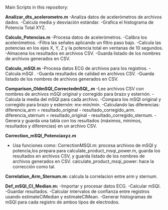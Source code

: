 Main Scripts in this repository:

**Analizar_dts_acelerometro.m**
-Analiza datos de acelerómetros de archivos dados.
-Calcula media y desviación estándar.
-Grafica el histograma de Potencia Total XYZ.

**Calculo_Potencias.m**
-Procesa datos de acelerómetros.
-Calibra los acelerómetros.
-Filtra las señales aplicando un filtro paso bajo.
-Calcula las potencias en los ejes X, Y, Z y la potencia total en ventanas de 10 segundos.
-Almacena los resultados en archivos CSV.
-Guarda listado de los nombres de archivos generados en CSV.

**Calculo_mSQI.m**
-Procesa datos ECG de archivos para los registros.
-Calcula mSQI .
-Guarda resultados de calidad en archivos CSV.
-Guarda listado de los nombres de archivos generados en CSV.


**Comparison_OldmSQI_CorrectedmSQI_.m**
-Lee archivos CSV con nombres de archivos mSQI original y corregido para brazo y esternón.
-Calcula la media del mSQI para cada archivo.
-Compara los mSQI original y corregido para brazo y esternón: mx-min/min.
-Calculando las diferencias: 
   diferencia_arm = resultado_original - resultado_corregido_arm.
   diferencia_sternum = resultado_original - resultado_corregido_sternum.
-Genera y guarda una tabla con los resultados (máximos, mínimos, resultados y diferencias) en un archivo CSV.


**Correction_mSQI_Potenciaxyz.m**
- Usa funciones como: 
    CorrectionMSQI.m: procesa archivos de mSQI y potencia,los prepara para calculate_product_msqi_power.m, guarda los resultados en archivos CSV, y guarda listado de los nombres de archivos generados en CSV.
    calculate_product_msqi_power: hace la corrección como tal.

**Correlation_Arm_Sternum.m:** calcula la correlacion entre arm y sternum.

**Def_mSQI_CI_Median.m:**
-Importar y procesar datos ECG.
-Calcular mSQI.
-Guardar resultados.
-Calcular intervalos de confianza entre registros usando estimateCIMedian y estimateCIMean.
-Generar histogramas de mSQI para cada registro de ambos tipos de electrodos.




